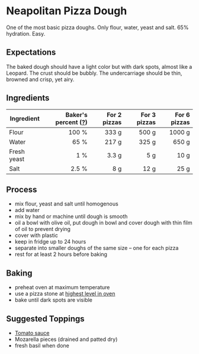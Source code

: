 # Neapolitan Pizza Dough

One of the most basic pizza doughs. Only flour, water, yeast and salt. 65% hydration. Easy.

## Expectations

The baked dough should have a light color but with dark spots, almost like a Leopard. The crust should be bubbly. The undercarriage should be thin, browned and crisp, yet airy.

## Ingredients

| Ingredient  | Baker's percent ([?][bakers-percent]) | For 2 pizzas | For 3 pizzas | For 6 pizzas |
| ----------- | ------------------------------------: | -----------: | -----------: | -----------: |
| Flour       |                                 100 % |        333 g |        500 g |       1000 g |
| Water       |                                  65 % |        217 g |        325 g |        650 g |
| Fresh yeast |                                   1 % |        3.3 g |          5 g |         10 g |
| Salt        |                                 2.5 % |          8 g |         12 g |         25 g |

## Process

- mix flour, yeast and salt until homogenous
- add water
- mix by hand or machine until dough is smooth
- oil a bowl with olive oil, put dough in bowl and cover dough with thin film of oil to prevent drying
- cover with plastic
- keep in fridge up to 24 hours
- separate into smaller doughs of the same size – one for each pizza
- rest for at least 2 hours before baking

## Baking

- preheat oven at maximum temperature
- use a pizza stone at [highest level in oven](https://slice.seriouseats.com/2011/02/which-oven-rack-should-i-put-my-pizza-stone-on.html)
- bake until dark spots are visible

## Suggested Toppings

- [Tomato sauce](../sauce/01-basic-tomato-sauce.md)
- Mozarella pieces (drained and patted dry)
- fresh basil when done

[bakers-percent]: https://www.weekendbakery.com/posts/bakers-percentage-demystified/
